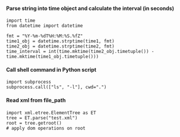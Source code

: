 #### Parse string into time object and calculate the interval (in seconds)
```
import time
from datetime import datetime

fmt = "%Y-%m-%dT%H:%M:%S.%fZ"
time1_obj = datetime.strptime(time1, fmt)
time2_obj = datetime.strptime(time2, fmt)
time_interval = int(time.mktime(time2_obj.timetuple()) - time.mktime(time1_obj.timetuple()))
```
#### Call shell command in Python script
```
import subprocess
subprocess.call(["ls", "-l"], cwd=".")
```

#### Read xml from file_path
```
import xml.etree.ElementTree as ET
tree = ET.parse("test.xml")
root = tree.getroot()
# apply dom operations on root
```
